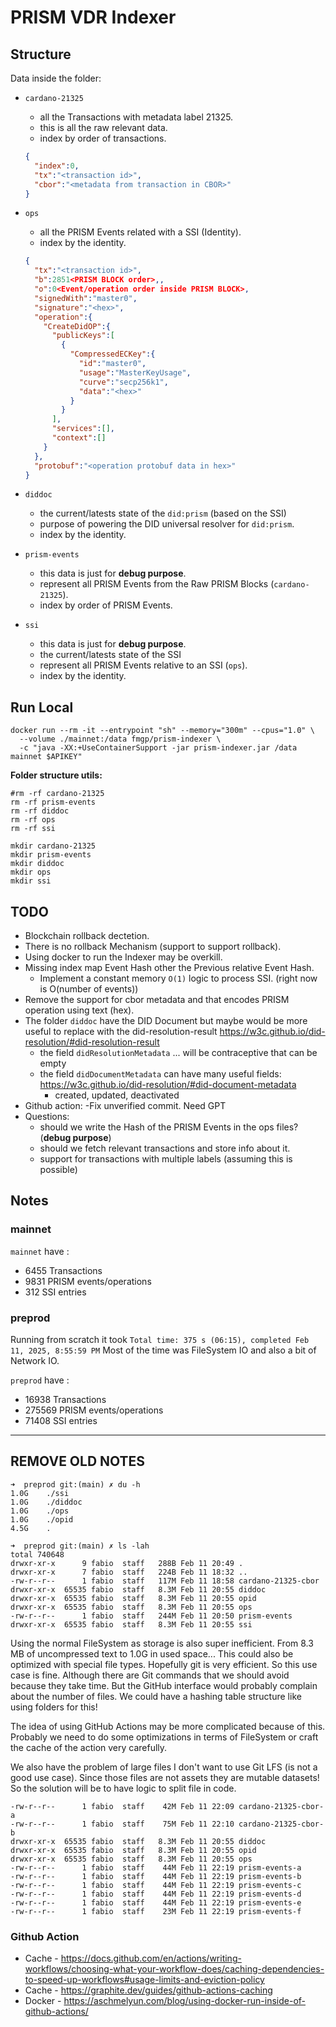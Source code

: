 # PRISM VDR Indexer

## Structure

Data inside the folder:
- `cardano-21325` 
  - all the Transactions with metadata label 21325.
  - this is all the raw relevant data.
  - index by order of transactions.
  ```json
  {
    "index":0,
    "tx":"<transaction id>",
    "cbor":"<metadata from transaction in CBOR>"
  }
  ```
- `ops`
  - all the PRISM Events related with a SSI (Identity).
  - index by the identity.
  ```json
  {
    "tx":"<transaction id>",
    "b":2851<PRISM BLOCK order>,,
    "o":0<Event/operation order inside PRISM BLOCK>,
    "signedWith":"master0",
    "signature":"<hex>",
    "operation":{
      "CreateDidOP":{
        "publicKeys":[
          {
            "CompressedECKey":{
              "id":"master0",
              "usage":"MasterKeyUsage",
              "curve":"secp256k1",
              "data":"<hex>"
            }
          }
        ],
        "services":[],
        "context":[]
      }
    },
    "protobuf":"<operation protobuf data in hex>"
  }
  ```
- `diddoc`
  - the current/latests state of the `did:prism` (based on the SSI)
  - purpose of powering the DID universal resolver for `did:prism`.
  - index by the identity.

- `prism-events`
  - this data is just for **debug purpose**.
  - represent all PRISM Events from the Raw PRISM Blocks (`cardano-21325`).
  - index by order of PRISM Events.
- `ssi`
  - this data is just for **debug purpose**.
  - the current/latests state of the SSI
  - represent all PRISM Events relative to an SSI (`ops`).
  - index by the identity.

## Run Local 

```shell
docker run --rm -it --entrypoint "sh" --memory="300m" --cpus="1.0" \
  --volume ./mainnet:/data fmgp/prism-indexer \
  -c "java -XX:+UseContainerSupport -jar prism-indexer.jar /data mainnet $APIKEY"
```

**Folder structure utils:**

```shell
#rm -rf cardano-21325
rm -rf prism-events
rm -rf diddoc
rm -rf ops
rm -rf ssi

mkdir cardano-21325
mkdir prism-events
mkdir diddoc
mkdir ops
mkdir ssi
```

## TODO

- Blockchain rollback dectetion.
- There is no rollback Mechanism (support to support rollback).
- Using docker to run the Indexer may be overkill.
- Missing index map Event Hash other the Previous relative Event Hash.
  - Implement a constant memory `O(1)` logic to process SSI. (right now is O(number of events))
- Remove the support for cbor metadata and that encodes PRISM operation using text (hex).
- The folder `diddoc` have the DID Document but maybe would be more useful to replace with the did-resolution-result https://w3c.github.io/did-resolution/#did-resolution-result
  - the field `didResolutionMetadata` ... will be contraceptive that can be empty
  - the field `didDocumentMetadata` can have many useful fields: https://w3c.github.io/did-resolution/#did-document-metadata
    - created, updated, deactivated
- Github action:
  -Fix unverified commit. Need GPT
- Questions:
  - should we write the Hash of the PRISM Events in the ops files? (**debug purpose**)
  - should we fetch relevant transactions and store info about it.
  - support for transactions with multiple labels (assuming this is possible)

## Notes

### mainnet

`mainnet` have :
- 6455 Transactions
- 9831 PRISM events/operations
- 312 SSI entries

### preprod

Running from scratch it took `Total time: 375 s (06:15), completed Feb 11, 2025, 8:55:59 PM`
Most of the time was FileSystem IO and also a bit of Network IO.

`preprod` have :
- 16938 Transactions
- 275569 PRISM events/operations
- 71408 SSI entries


---

## REMOVE OLD NOTES

```shell
➜  preprod git:(main) ✗ du -h     
1.0G	./ssi
1.0G	./diddoc
1.0G	./ops
1.0G	./opid
4.5G	.

➜  preprod git:(main) ✗ ls -lah
total 740648
drwxr-xr-x      9 fabio  staff   288B Feb 11 20:49 .
drwxr-xr-x      7 fabio  staff   224B Feb 11 18:32 ..
-rw-r--r--      1 fabio  staff   117M Feb 11 18:58 cardano-21325-cbor
drwxr-xr-x  65535 fabio  staff   8.3M Feb 11 20:55 diddoc
drwxr-xr-x  65535 fabio  staff   8.3M Feb 11 20:55 opid
drwxr-xr-x  65535 fabio  staff   8.3M Feb 11 20:55 ops
-rw-r--r--      1 fabio  staff   244M Feb 11 20:50 prism-events
drwxr-xr-x  65535 fabio  staff   8.3M Feb 11 20:55 ssi
```

Using the normal FileSystem as storage is also super inefficient.
From 8.3 MB of uncompressed text to 1.0G in used space... This could also be optimized with special file types.
Hopefully git is very efficient. So this use case is fine. Although there are Git commands that we should avoid because they take time.
But the GitHub interface would probably complain about the number of files. We could have a hashing table structure like using folders for this!

The idea of using GitHub Actions may be more complicated because of this.
Probably we need to do some optimizations in terms of FileSystem or craft the cache of the action very carefully.


We also have the problem of large files
I don't want to use Git LFS (is not a good use case). Since those files are not assets they are mutable datasets!
So the solution will be to have logic to split file in code.

```shell
-rw-r--r--      1 fabio  staff    42M Feb 11 22:09 cardano-21325-cbor-a
-rw-r--r--      1 fabio  staff    75M Feb 11 22:10 cardano-21325-cbor-b
drwxr-xr-x  65535 fabio  staff   8.3M Feb 11 20:55 diddoc
drwxr-xr-x  65535 fabio  staff   8.3M Feb 11 20:55 opid
drwxr-xr-x  65535 fabio  staff   8.3M Feb 11 20:55 ops
-rw-r--r--      1 fabio  staff    44M Feb 11 22:19 prism-events-a
-rw-r--r--      1 fabio  staff    44M Feb 11 22:19 prism-events-b
-rw-r--r--      1 fabio  staff    44M Feb 11 22:19 prism-events-c
-rw-r--r--      1 fabio  staff    44M Feb 11 22:19 prism-events-d
-rw-r--r--      1 fabio  staff    44M Feb 11 22:19 prism-events-e
-rw-r--r--      1 fabio  staff    23M Feb 11 22:19 prism-events-f
```

### Github Action

- Cache - https://docs.github.com/en/actions/writing-workflows/choosing-what-your-workflow-does/caching-dependencies-to-speed-up-workflows#usage-limits-and-eviction-policy
- Cache - https://graphite.dev/guides/github-actions-caching
- Docker - https://aschmelyun.com/blog/using-docker-run-inside-of-github-actions/


